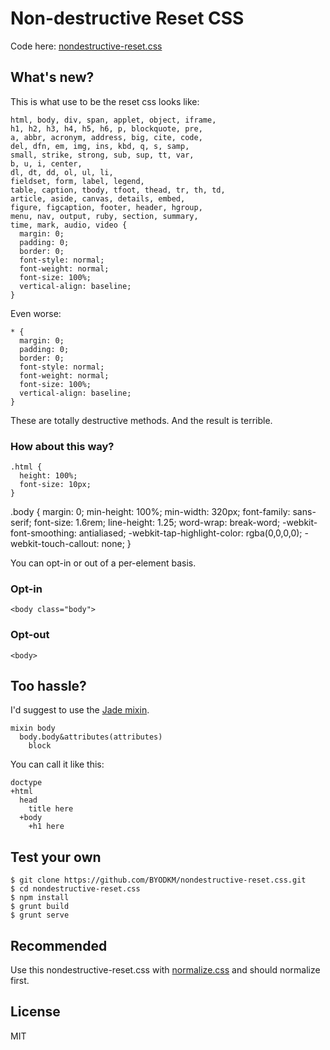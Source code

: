 # Non-destructive Reset CSS

Code here: [nondestructive-reset.css](nondestructive-reset.css)

## What's new?

This is what use to be the reset css looks like:

	html, body, div, span, applet, object, iframe,
	h1, h2, h3, h4, h5, h6, p, blockquote, pre,
	a, abbr, acronym, address, big, cite, code,
	del, dfn, em, img, ins, kbd, q, s, samp,
	small, strike, strong, sub, sup, tt, var,
	b, u, i, center,
	dl, dt, dd, ol, ul, li,
	fieldset, form, label, legend,
	table, caption, tbody, tfoot, thead, tr, th, td,
	article, aside, canvas, details, embed,
	figure, figcaption, footer, header, hgroup,
	menu, nav, output, ruby, section, summary,
	time, mark, audio, video {
	  margin: 0;
	  padding: 0;
	  border: 0;
	  font-style: normal;
	  font-weight: normal;
	  font-size: 100%;
	  vertical-align: baseline;
	}

Even worse:

	* {
	  margin: 0;
	  padding: 0;
	  border: 0;
	  font-style: normal;
	  font-weight: normal;
	  font-size: 100%;
	  vertical-align: baseline;
	}

These are totally destructive methods. And the result is terrible.

### How about this way?

	.html {
	  height: 100%;
	  font-size: 10px;
	}
  .body {
	  margin: 0;
	  min-height: 100%;
	  min-width: 320px;
	  font-family: sans-serif;
	  font-size: 1.6rem;
	  line-height: 1.25;
	  word-wrap: break-word;
	  -webkit-font-smoothing: antialiased;
	  -webkit-tap-highlight-color: rgba(0,0,0,0);
	  -webkit-touch-callout: none;
	}

You can opt-in or out of a per-element basis.

### Opt-in
	<body class="body">

### Opt-out

	<body>

## Too hassle?

I'd suggest to use the [Jade mixin](helper/nondestructive-reset.jade).

	mixin body
	  body.body&attributes(attributes)
	    block

You can call it like this:

	doctype
	+html
	  head
	    title here
	  +body
	    +h1 here

## Test your own
	$ git clone https://github.com/BYODKM/nondestructive-reset.css.git
	$ cd nondestructive-reset.css
	$ npm install
	$ grunt build
	$ grunt serve

## Recommended

Use this nondestructive-reset.css with [normalize.css](https://github.com/necolas/normalize.css) and should normalize first.

## License

MIT
